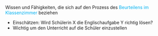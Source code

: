 Wissen und Fähigkeiten, die sich auf den Prozess des <span style="color:rgb(0, 176, 240)">Beurteilens im Klassenzimmer</span> beziehen

- Einschätzen: Wird Schülerin X die Englischaufgabe Y richtig lösen?
- Wichtig um den Unterricht auf die Schüler einzustellen